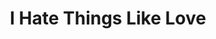 --- 
title: "I Hate Things Like Love"
publishdate: "2019-5-2T16:48:46+02:00"
src: "https://365manga.net/manga/i-hate-things-like-love"
image: "https://data.365manga.net/images/thumbnails/19533-i-hate-things-like-love.jpg"
description: "Angsty girl falls in love in with another girl story set in a university setting. Beware, for there possibly won't be demonizing males nor happy romance with confession."
---